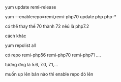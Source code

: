   yum update remi-release
  
  yum --enablerepo=remi,remi-php70 update php php-*
  
 có thể thay thế 70 thành 72 nêú là php7.2
 
cách khác


  yum repolist all
  
có repo remi-php56 remi-php70 remi-php71 ....


tương ứng là 5.6, 7.0, 7.1,...


muốn up lên bản nào thì enable repo đó lên
